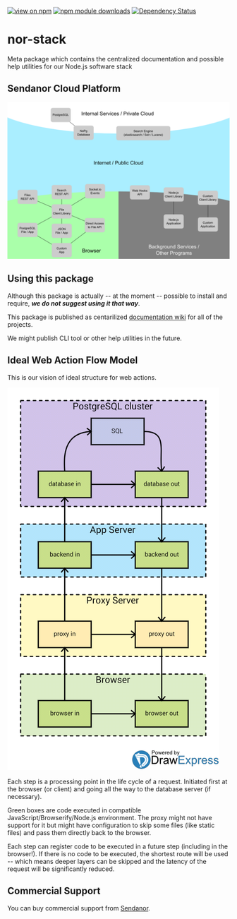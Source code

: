 [![view on npm](http://img.shields.io/npm/v/nor-stack.svg)](https://www.npmjs.org/package/nor-stack)
[![npm module downloads](http://img.shields.io/npm/dt/nor-stack.svg)](https://www.npmjs.org/package/nor-stack)
[![Dependency Status](https://david-dm.org/sendanor/nor-stack.svg)](https://david-dm.org/sendanor/nor-stack)
<!--- [![Build Status](https://travis-ci.org/sendanor/nor-stack.svg?branch=master)](https://travis-ci.org/sendanor/nor-stack) -->
<!--- [![Coverage Status](https://coveralls.io/repos/github/sendanor/nor-stack/badge.svg?branch=master)](https://coveralls.io/github/sendanor/nor-stack?branch=master) -->

nor-stack
=========

Meta package which contains the centralized documentation and possible help utilities for our Node.js software stack

Sendanor Cloud Platform
-----------------------

![Component Architecture](docs/Components.png "Components")

Using this package
------------------

Although this package is actually -- at the moment -- possible to install and require, ***we do not suggest using it that way***.

This package is published as centarilized [documentation wiki](https://github.com/sendanor/nor-stack/wiki) for all of the projects.

We might publish CLI tool or other help utilities in the future.

Ideal Web Action Flow Model
---------------------------

This is our vision of ideal structure for web actions.

![Flow Model](docs/IdealWebAppRequestFlow.png "Web Action Flow Model")

Each step is a processing point in the life cycle of a request. Initiated first 
at the browser (or client) and going all the way to the database server (if 
necessary).

Green boxes are code executed in compatible JavaScript/Browserify/Node.js 
environment. The proxy might not have support for it but might have 
configuration to skip some files (like static files) and pass them directly 
back to the browser.

Each step can register code to be executed in a future step (including in the 
browser!). If there is no code to be executed, the shortest route will be used 
-- which means deeper layers can be skipped and the latency of the request 
will be significantly reduced.

Commercial Support
------------------

You can buy commercial support from [Sendanor](http://sendanor.com/software).
